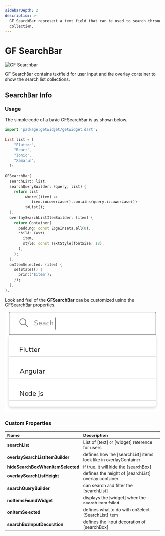 ```yaml
---
sidebarDepth: 2
description: >-
  GF SearchBar represent a text field that can be used to search through a
  collection.
---
```


# GF SearchBar

![GF Searchbar](https://ik.imagekit.io/ionicfirebaseapp/docs/tr:dpr-auto,tr:w-auto/Search_bar_2x_F2W20uVHc.png)



GF SearchBar contains textfield for user input and the overlay container to show the search list collections.

## SearchBar Info
### Usage

The simple code of a basic GFSearchBar is as shown below.

```dart
import 'package:getwidget/getwidget.dart';

List list = [
    "Flutter",
    "React",
    "Ionic",
    "Xamarin",
  ];

GFSearchBar(
  searchList: list,
  searchQueryBuilder: (query, list) {
    return list
        .where((item) =>
            item.toLowerCase().contains(query.toLowerCase()))
        .toList();
  },
  overlaySearchListItemBuilder: (item) {
    return Container(
      padding: const EdgeInsets.all(8),
      child: Text(
        item,
        style: const TextStyle(fontSize: 18),
      ),
    );
  },
  onItemSelected: (item) {
    setState(() {
      print('$item');
    });
  },
),
```

Look and feel of the **GFSearchBar** can be customized using the GFSearchBar properties.

![Search Bar with Results](./assets/search-bar-2.png)

### Custom Properties

| Name | Description |
| :--- | :--- |
| **searchList** | List of \[text\] or \[widget\] reference for users |
| **overlaySearchListItemBuilder** | defines how the \[searchList\] items look like in overlayContainer |
| **hideSearchBoxWhenItemSelected** | if true, it will hide the \[searchBox\] |
| **overlaySearchListHeight** | defines the height of \[searchList\] overlay container |
| **searchQueryBuilder** | can search and filter the \[searchList\] |
| **noItemsFoundWidget** | displays the \[widget\] when the search item failed |
| **onItemSelected** | defines what to do with onSelect \[SearchList\] item |
| **searchBoxInputDecoration** | defines the input decoration of \[searchBox\] |

